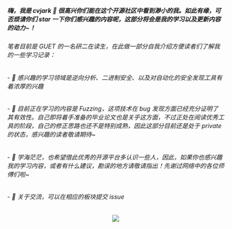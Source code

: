 ##### 嗨，我是 cvjark 👋 很高兴你们能在这个开源社区中看到渺小的我。如此有缘，可否烦请你们 star 一下你们感兴趣的内容呢，这部分将会是我的学习以及更新内容的动力~！

###### 笔者目前是 GUET 的一名研二在读生，在此做一部分自我介绍方便读者们了解我的一些学习记录：
###### - 🔭 感兴趣的学习领域是逆向分析、二进制安全、以及对自动化的安全发现工具有着浓厚的兴趣
###### - 🌱 目前正在学习的内容是 Fuzzing，这项技术在 bug 发现方面已经充分证明了其有效性。自己即将着手准备的毕业论文也是关乎这方面，不过正处在阅读优秀工具的阶段，自己的修正思路也还不是特别成熟，因此这部分目前还是处于 private 的状态，感兴趣的读者敬请期待~
###### - 👯 学海茫茫，也希望借此优秀的开源平台多认识一些人，因此，如果你也感兴趣我的学习内容，或者有什么建议，勘误的地方请敬请指出！先谢过网络中的各位师傅们啦~
###### - 💬 关于交流，可以在相应的板块提交 issue 

<div align="center">
 <img  src="https://github-readme-stats.vercel.app/api?username=cvjark&show_icons=true&theme=nightowl"/>
</div>








<!--
**Cvjark/Cvjark** is a ✨ _special_ ✨ repository because its `README.md` (this file) appears on your GitHub profile.

Here are some ideas to get you started:

- 🔭 I’m currently working on ...
- 🌱 I’m currently learning ...
- 👯 I’m looking to collaborate on ...
- 🤔 I’m looking for help with ...
- 💬 Ask me about ...
- 📫 How to reach me: ...
- 😄 Pronouns: ...
- ⚡ Fun fact: ...


[![cvjark's github activity graph](https://activity-graph.herokuapp.com/graph?username=cvjark&theme=react-dark)](https://github.com/ashutosh00710/github-readme-activity-graph)
-->
